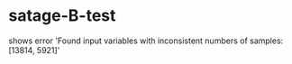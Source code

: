 # satage-B-test
shows error 'Found input variables with inconsistent numbers of samples: [13814, 5921]'
